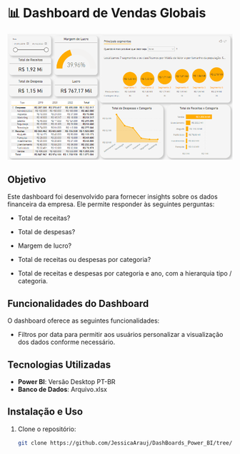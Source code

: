 # 📊 Dashboard de Vendas Globais

<div align="center">

<img src="https://github.com/JessicaArauj/DashBoards_Power_BI/blob/main/Financeiro/DashboardFinanceiro.png" width="1050px" />

</div>


## Objetivo
Este dashboard foi desenvolvido para fornecer insights sobre os dados financeira da empresa. Ele permite responder às seguintes perguntas:

- Total de receitas?

- Total de despesas?

- Margem de lucro?

- Total de receitas ou despesas por categoria?

- Total  de  receitas e  despesas por  categoria  e ano, com  a  hierarquia tipo / categoria.

## Funcionalidades do Dashboard
O dashboard oferece as seguintes funcionalidades:

- Filtros por data para permitir aos usuários personalizar a visualização dos dados conforme necessário.

## Tecnologias Utilizadas
- **Power BI**: Versão Desktop PT-BR
- **Banco de Dados**: Arquivo.xlsx

## Instalação e Uso
1. Clone o repositório:
   ```bash
   git clone https://github.com/JessicaArauj/DashBoards_Power_BI/tree/main/Financeiro
